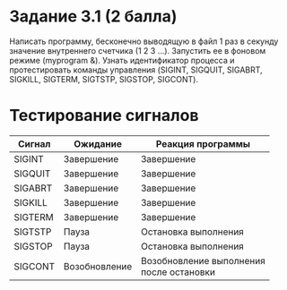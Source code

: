 # Задание 3.1 (2 балла)
Написать программу, бесконечно выводящую в файл 1 раз в секунду значение внутреннего счетчика (1 2 3 ...). Запустить ее в фоновом режиме (myprogram &). Узнать идентификатор процесса и протестировать команды управления (SIGINT, SIGQUIT, SIGABRT, SIGKILL, SIGTERM, SIGTSTP, SIGSTOP, SIGCONT).
# Тестирование сигналов
| Сигнал  | Ожидание      | Реакция программы                             |
|---------|---------------|-----------------------------------------------|
| SIGINT  | Завершение    | Завершение                                    |
| SIGQUIT | Завершение    | Завершение                                    |
| SIGABRT | Завершение    | Завершение                                    |
| SIGKILL | Завершение    | Завершение                                    |
| SIGTERM | Завершение    | Завершение                                    |
| SIGTSTP | Пауза         | Остановка выполнения                          |
| SIGSTOP | Пауза         | Остановка выполнения                          |
| SIGCONT | Возобновление | Возобновление выполнения<br/> после остановки |

